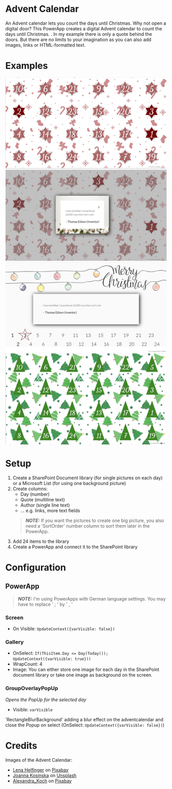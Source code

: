 # Advent Calendar

An Advent calendar lets you count the days until Christmas. Why not open a digital door? 
This PowerApp creates a digital Advent calendar to count the days until Christmas. . In my example there is only a quote behind the doors. But there are no limits to your imagination as you can also add images, links or HTML-formatted text.

# Examples
![Advent Calender V1](/Advent%20Calendar%20App/AdventCalenderV1.jpeg)
![Advent Calender V1](/Advent%20Calendar%20App/AdventCalenderV1_1.jpeg)
![Advent Calender V2](/Advent%20Calendar%20App/AdventCalenderV2.jpeg)
![Advent Calender V3](/Advent%20Calendar%20App/AdventCalenderV3.jpeg)
# Setup
1. Create a SharePoint Document library (for single pictures on each day) or a Microsoft List (for using one background picture)
2. Create columns:
   - Day (number)
   - Quote (multiline text)
   - Author (single line text) 
   - ... e.g. links, more text fields
   > **_NOTE:_**  If you want the pictures to create one big picture, you also need a 'SortOrder'  number column to sort them later in the PowerApp.
3. Add 24 items to the library
4. Create a PowerApp and connect it to the SharePoint library

# Configuration
## PowerApp
 > **_NOTE:_**  I'm using PowerApps with German language settings. You may have to replace ' ; ' by ' , '

### Screen
- On Visible: `UpdateContext({varVisible: false})`

### Gallery

- OnSelect:
`If(ThisItem.Day <= Day(Today()); UpdateContext({varVisible: true}))
`
- WrapCount: 4
- Image: You can either store one image for each day in the SharePoint document library or take one image as background on the screen.

### GroupOverlayPopUp
_Opens the PopUp for the selected day_
- Visible: `varVisible`

'RectangleBlurBackground' adding a blur effect on the adventcalendar and close the Popup on select (OnSelect: `UpdateContext({varVisible: false})`)

# Credits
Images of the Advent Calendar:

-  [Lena Helfinger](https://pixabay.com/de/users/lenahelfinger-15629841/?utm_source=link-attribution&amp;utm_medium=referral&amp;utm_campaign=image&amp;utm_content=6693983) on [Pixabay](https://pixabay.com/de/?utm_source=link-attribution&utm_medium=referral&utm_campaign=image&utm_content=6693983)
- [Joanna Kosinska](https://unsplash.com/@joannakosinska?utm_source=unsplash&amp;utm_medium=referral&amp;utm_content=creditCopyText) on [Unsplash](https://unsplash.com/@joannakosinska?utm_source=unsplash&amp;utm_medium=referral&amp;utm_content=creditCopyText)
- [Alexandra_Koch](https://pixabay.com/de/users/alexandra_koch-621802/?utm_source=link-attribution&amp;utm_medium=referral&amp;utm_campaign=image&amp;utm_content=5753689) on [Pixabay](https://pixabay.com/de/?utm_source=link-attribution&amp;utm_medium=referral&amp;utm_campaign=image&amp;utm_content=5753689) 

